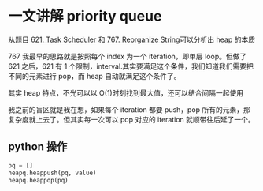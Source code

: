 # 一文讲解 priority queue

从题目 [621. Task Scheduler](https://leetcode.com/problems/task-scheduler/description/) 和 [767. Reorganize String](https://leetcode.com/problems/reorganize-string/description/)可以分析出 heap 的本质

767 我最早的思路就是按照每个 index 为一个 iteration，即单层 loop。但做了 621 之后，621 有 1 个限制，interval.其实要满足这个条件，我们知道我们需要把不同的元素进行 pop，而 heap 自动就满足这个条件了。

其实 heap 特点，不光可以以 O(1)时刻找到最大值，还可以结合间隔一起使用

我之前的盲区就是我在想，如果每个 iteration 都要 push，pop 所有的元素，那复杂度就上去了。但其实每一次可以 pop 对应的 iteration 就顺带往后延了一个。

## python 操作

```Python
pq = []
heapq.heappush(pq, value)
heapq.heappop(pq)

```
